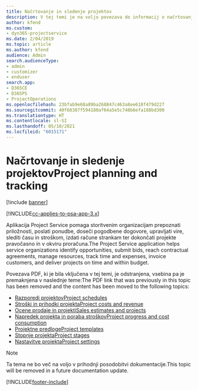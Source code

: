 ```yaml
---
title: Načrtovanje in sledenje projektov
description: V tej temi je na voljo povezava do informacij o načrtovanju in sledenju v aplikaciji Project Service Automation.
author: kfend
ms.custom:
- dyn365-projectservice
ms.date: 2/04/2019
ms.topic: article
ms.author: kfend
audience: Admin
search.audienceType:
- admin
- customizer
- enduser
search.app:
- D365CE
- D365PS
- ProjectOperations
ms.openlocfilehash: 23bfab9e68a89ba268847c463a8ee618f479d227
ms.sourcegitcommit: 40f68387f594180af64a5e5c748b6efa188bd300
ms.translationtype: HT
ms.contentlocale: sl-SI
ms.lasthandoff: 05/10/2021
ms.locfileid: "6015171"
---
```

# <a name="project-planning-and-tracking"></a><span data-ttu-id="6f850-103">Načrtovanje in sledenje projektov</span><span class="sxs-lookup"><span data-stu-id="6f850-103">Project planning and tracking</span></span>

[!include [banner](../../includes/psa-now-project-operations.md)]

[!INCLUDE[cc-applies-to-psa-app-3.x](../../includes/cc-applies-to-psa-app-3x.md)]

<span data-ttu-id="6f850-104">Aplikacija Project Service pomaga storitvenim organizacijam prepoznati priložnosti, poslati ponudbe, doseči pogodbene dogovore, upravljati vire, slediti času in stroškom, izdati račune strankam ter dokončati projekte pravočasno in v okviru proračuna.</span><span class="sxs-lookup"><span data-stu-id="6f850-104">The Project Service application helps service organizations identify opportunities, submit bids, reach contractual agreements, manage resources, track time and expenses, invoice customers, and deliver projects on time and within budget.</span></span> 

<span data-ttu-id="6f850-105">Povezava PDF, ki je bila vključena v tej temi, je odstranjena, vsebina pa je premaknjena v naslednje teme:</span><span class="sxs-lookup"><span data-stu-id="6f850-105">The PDF link that was previously in this topic has been removed and the content has been moved to the following topics:</span></span>

- [<span data-ttu-id="6f850-106">Razporedi projektov</span><span class="sxs-lookup"><span data-stu-id="6f850-106">Project schedules</span></span>](../project-creating.md)
- [<span data-ttu-id="6f850-107">Stroški in prihodki projekta</span><span class="sxs-lookup"><span data-stu-id="6f850-107">Project costs and revenue</span></span>](../project-estimating.md)
- [<span data-ttu-id="6f850-108">Ocene prodaje in projekti</span><span class="sxs-lookup"><span data-stu-id="6f850-108">Sales estimates and projects</span></span>](../project-leveraging.md)
- [<span data-ttu-id="6f850-109">Napredek projekta in poraba stroškov</span><span class="sxs-lookup"><span data-stu-id="6f850-109">Project progress and cost consumption</span></span>](../project-tracking.md)
- [<span data-ttu-id="6f850-110">Projektne predloge</span><span class="sxs-lookup"><span data-stu-id="6f850-110">Project templates</span></span>](../project-templates.md)
- [<span data-ttu-id="6f850-111">Stopnje projekta</span><span class="sxs-lookup"><span data-stu-id="6f850-111">Project stages</span></span>](../project-stages.md)
- [<span data-ttu-id="6f850-112">Nastavitve projekta</span><span class="sxs-lookup"><span data-stu-id="6f850-112">Project settings</span></span>](../project-settings.md)

> [!NOTE]
> <span data-ttu-id="6f850-113">Ta tema ne bo več na voljo v prihodnji posodobitvi dokumentacije.</span><span class="sxs-lookup"><span data-stu-id="6f850-113">This topic will be removed in a future documentation update.</span></span> 


[!INCLUDE[footer-include](../../includes/footer-banner.md)]